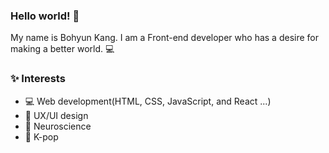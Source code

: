 ### Hello world! 🙋‍
My name is Bohyun Kang. I am a Front-end developer who has a desire for making a better world. 💻

### ✨ Interests
- 💻 Web development(HTML, CSS, JavaScript, and React ...) 
- 🎨 UX/UI design 
- 🧠 Neuroscience 
- 💃 K-pop 

<!--
**bohyunkang/bohyunkang** is a ✨ _special_ ✨ repository because its `README.md` (this file) appears on your GitHub profile.

Here are some ideas to get you started:

- 🔭 I’m currently working on ...
- 🌱 I’m currently learning ...
- 👯 I’m looking to collaborate on ...
- 🤔 I’m looking for help with ...
- 💬 Ask me about ...
- 📫 How to reach me: ...
- 😄 Pronouns: ...
- ⚡ Fun fact: ...
-->
